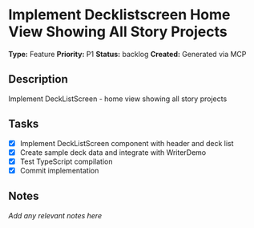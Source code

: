 # Implement Decklistscreen Home View Showing All Story Projects

**Type:** Feature
**Priority:** P1
**Status:** backlog
**Created:** Generated via MCP

## Description
Implement DeckListScreen - home view showing all story projects

## Tasks

- [x] Implement DeckListScreen component with header and deck list
- [x] Create sample deck data and integrate with WriterDemo
- [x] Test TypeScript compilation
- [x] Commit implementation

## Notes
*Add any relevant notes here*
